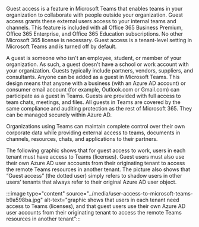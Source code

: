 Guest access is a feature in Microsoft Teams that enables teams in your organization to collaborate with people outside your organization. Guest access grants these external users access to your internal teams and channels. This feature is included with all Office 365 Business Premium, Office 365 Enterprise, and Office 365 Education subscriptions. No other Microsoft 365 license is necessary. Guest access is a tenant-level setting in Microsoft Teams and is turned off by default.

A guest is someone who isn't an employee, student, or member of your organization. As such, a guest doesn't have a school or work account with your organization. Guests typically include partners, vendors, suppliers, and consultants. Anyone can be added as a guest in Microsoft Teams. This design means that anyone with a business (with an Azure AD account) or consumer email account (for example, Outlook.com or Gmail.com) can participate as a guest in Teams. Guests are provided with full access to team chats, meetings, and files. All guests in Teams are covered by the same compliance and auditing protection as the rest of Microsoft 365. They can be managed securely within Azure AD.

Organizations using Teams can maintain complete control over their own corporate data while providing external access to teams, documents in channels, resources, chats, and applications to their partners.

The following graphic shows that for guest access to work, users in each tenant must have access to Teams (licenses). Guest users must also use their own Azure AD user accounts from their originating tenant to access the remote Teams resources in another tenant. The picture also shows that “Guest access” (the dotted user) simply refers to shadow users in other users’ tenants that always refer to their original Azure AD user object.

:::image type="content" source="../media/user-access-to-microsoft-teams-b9a598ba.jpg" alt-text="graphic shows that users in each tenant need access to Teams (licenses), and that guest users use their own Azure AD user accounts from their originating tenant to access the remote Teams resources in another tenant":::

